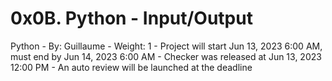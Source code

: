 # 0x0B. Python - Input/Output
  Python
    - By: Guillaume
    - Weight: 1
    - Project will start Jun 13, 2023 6:00 AM, must end by Jun 14, 2023 6:00 AM
    - Checker was released at Jun 13, 2023 12:00 PM
    - An auto review will be launched at the deadline
